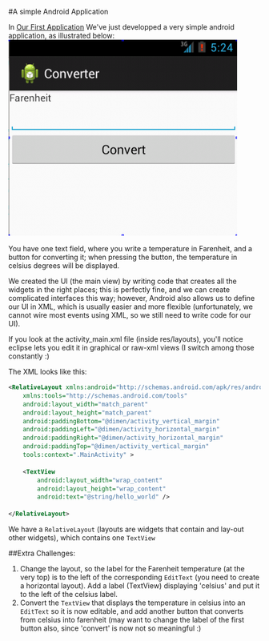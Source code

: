 #A simple Android Application

In [Our First Application](firstApp.md "Notes for First android app") We've just developped a very simple android application, as illustrated below:
![screenshot](converter.png)

You have one text field, where you write a temperature in Farenheit, and a button for converting it; when pressing the button, the temperature in celsius degrees will be displayed.

We created the UI (the main view) by writing code that creates all the widgets in the right places; this is perfectly fine, and we can create complicated interfaces this way; however, Android also allows us to define our UI in XML, which is usually easier and more flexible (unfortunately, we cannot wire most events using XML, so we still need to write code for our UI).

If you look at the activity_main.xml file (inside res/layouts), you'll notice eclipse lets you edit it in graphical or raw-xml views (I switch among those constantly :)

The XML looks like this:
```xml
<RelativeLayout xmlns:android="http://schemas.android.com/apk/res/android"
    xmlns:tools="http://schemas.android.com/tools"
    android:layout_width="match_parent"
    android:layout_height="match_parent"
    android:paddingBottom="@dimen/activity_vertical_margin"
    android:paddingLeft="@dimen/activity_horizontal_margin"
    android:paddingRight="@dimen/activity_horizontal_margin"
    android:paddingTop="@dimen/activity_vertical_margin"
    tools:context=".MainActivity" >

    <TextView
        android:layout_width="wrap_content"
        android:layout_height="wrap_content"
        android:text="@string/hello_world" />

</RelativeLayout>
```
We have a `RelativeLayout` (layouts are widgets that contain and lay-out other widgets), which contains one `TextView`






##Extra Challenges:
1. Change the layout, so the label for the Farenheit temperature (at the very top) is to the left of the corresponding `EditText` (you need to create a horizontal layout). Add a label (TextView) displaying 'celsius' and put it to the left of the celsius label.
2. Convert the `TextView` that displays the temperature in celsius into an `EditText` so it is now editable, and add another button that converts from celsius into farenheit (may want to change the label of the first button also, since 'convert' is now not so meaningful :)
